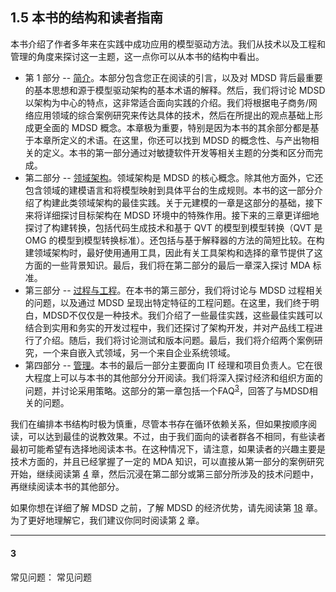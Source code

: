 ## 1.5 本书的结构和读者指南
本书介绍了作者多年来在实践中成功应用的模型驱动方法。我们从技术以及工程和管理的角度来探讨这一主题，这一点你可以从本书的结构中看出。

- 第 1 部分 -- [简介](../part1.md)。本部分包含您正在阅读的引言，以及对 MDSD 背后最重要的基本思想和源于模型驱动架构的基本术语的解释。然后，我们将讨论 MDSD 以架构为中心的特点，这非常适合面向实践的介绍。我们将根据电子商务/网络应用领域的综合案例研究来传达具体的技术，然后在所提出的观点基础上形成更全面的 MDSD 概念。本章极为重要，特别是因为本书的其余部分都是基于本章所定义的术语。在这里，你还可以找到 MDSD 的概念性、与产出物相关的定义。本书的第一部分通过对敏捷软件开发等相关主题的分类和区分而完成。
- 第二部分 -- [领域架构](../part2.md)。领域架构是 MDSD 的核心概念。除其他方面外，它还包含领域的建模语言和将模型映射到具体平台的生成规则。本书的这一部分介绍了构建此类领域架构的最佳实践。关于元建模的一章是这部分的基础，接下来将详细探讨目标架构在 MDSD 环境中的特殊作用。接下来的三章更详细地探讨了构建转换，包括代码生成技术和基于 QVT 的模型到模型转换（QVT 是 OMG 的模型到模型转换标准）。还包括与基于解释器的方法的简短比较。在构建领域架构时，最好使用通用工具，因此有关工具架构和选择的章节提供了这方面的一些背景知识。最后，我们将在第二部分的最后一章深入探讨 MDA 标准。
- 第三部分 -- [过程与工程](../part3.md)。在本书的第三部分，我们将讨论与 MDSD 过程相关的问题，以及通过 MDSD 呈现出特定特征的工程问题。在这里，我们终于明白，MDSD不仅仅是一种技术。我们介绍了一些最佳实践，这些最佳实践可以结合到实用和务实的开发过程中，我们还探讨了架构开发，并对产品线工程进行了介绍。随后，我们将讨论测试和版本问题。最后，我们将介绍两个案例研究，一个来自嵌入式领域，另一个来自企业系统领域。
- 第四部分 -- [管理](../part4.md)。本书的最后一部分主要面向 IT 经理和项目负责人。它在很大程度上可以与本书的其他部分分开阅读。我们将深入探讨经济和组织方面的问题，并讨论采用策略。这部分的第一章包括一个FAQ<sup>[3](#3)</sup>，回答了与MDSD相关的问题。

我们在编排本书结构时极为慎重，尽管本书存在循环依赖关系，但如果按顺序阅读，可以达到最佳的说教效果。不过，由于我们面向的读者群各不相同，有些读者最初可能希望有选择地阅读本书。在这种情况下，请注意，如果读者的兴趣主要是技术方面的，并且已经掌握了一定的 MDA 知识，可以直接从第一部分的案例研究开始，继续阅读第 [4](../ch4/0.md) 章，然后沉浸在第二部分或第三部分所涉及的技术问题中，再继续阅读本书的其他部分。

如果你想在详细了解 MDSD 之前，了解 MDSD 的经济优势，请先阅读第 [18](../ch18/0.md) 章。为了更好地理解它，我们建议你同时阅读第 [2](../ch2/0.md) 章。

---
#### 3 
常见问题： 常见问题
